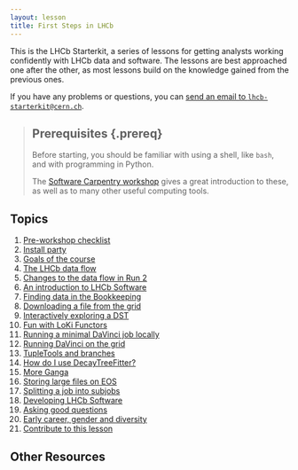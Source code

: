 ```yaml
---
layout: lesson
title: First Steps in LHCb
---
```


This is the LHCb Starterkit, a series of lessons for getting analysts working
confidently with LHCb data and software.
The lessons are best approached one after the other, as most lessons build on
the knowledge gained from the previous ones.

If you have any problems or questions, you can [send an email to
`lhcb-starterkit@cern.ch`](mailto:lhcb-starterkit@cern.ch).

> ## Prerequisites {.prereq}
>
> Before starting, you should be familiar with using a shell, like `bash`, and
> with programming in Python.
>
> The [Software Carpentry
> workshop](http://twitwi.github.io/2015-06-02-cern-lhcb/) gives a great
> introduction to these, as well as to many other useful computing tools.

## Topics

1. [Pre-workshop checklist](prerequisites.html)
1. [Install party](install-party.html)
1. [Goals of the course](introduction-to-course.html)
1. [The LHCb data flow](dataflow.html)
1. [Changes to the data flow in Run 2](run-2-data-flow.html)
1. [An introduction to LHCb Software](davinci.html)
1. [Finding data in the Bookkeeping](bookkeeping.html)
1. [Downloading a file from the grid](files-from-grid.html)
1. [Interactively exploring a DST](interactive-dst.html)
1. [Fun with LoKi Functors](loki-functors.html)
1. [Running a minimal DaVinci job locally](minimal-dv-job.html)
1. [Running DaVinci on the grid](davinci-grid.html)
1. [TupleTools and branches](add-tupletools.html)
1. [How do I use DecayTreeFitter?](decay-tree-fitter.html)
1. [More Ganga](ganga-data.md)
1. [Storing large files on EOS](eos-storage.html)
1. [Splitting a job into subjobs](split-jobs.html)
1. [Developing LHCb Software](lhcb-dev.html)
1. [Asking good questions](asking-questions.html)
1. [Early career, gender and diversity](ecgd.html)
1. [Contribute to this lesson](contributing-lesson.html)

## Other Resources
